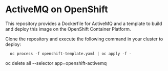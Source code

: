 # ActiveMQ on OpenShift
This repository provides a Dockerfile for ActiveMQ and a template to build and deploy this image on the OpenShift Container Platform. 

Clone the repository and execute the following command in your cluster to deploy:
``` 
  oc process -f openshift-template.yaml | oc apply -f - 
``` 
oc delete all --selector app=openshift-activemq

